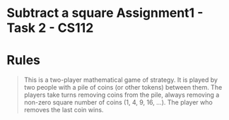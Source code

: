 # Subtract a square Assignment1 - Task 2 - CS112
# Rules
>This is a two-player mathematical game of strategy. It is played by two
people with a pile of coins (or other tokens) between them. The players take turns removing
coins from the pile, always removing a non-zero square number of coins (1, 4, 9, 16, …). The
player who removes the last coin wins.
